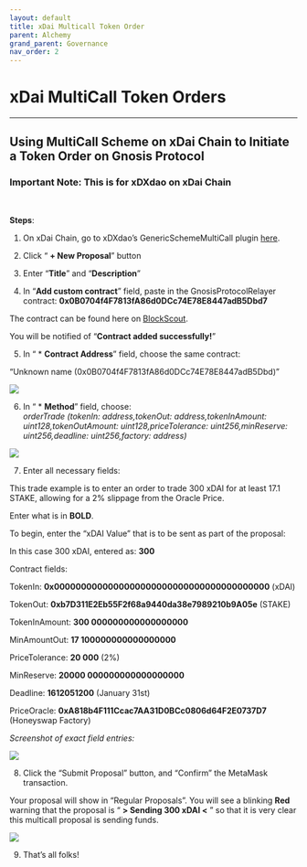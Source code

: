 ```yaml
---
layout: default
title: xDai Multicall Token Order
parent: Alchemy
grand_parent: Governance
nav_order: 2
---
```


# xDai MultiCall Token Orders

___

## Using MultiCall Scheme on xDai Chain to Initiate a Token Order on Gnosis Protocol

  

### Important Note: This is for xDXdao on xDai Chain
⠀

**Steps**:

1) On xDai Chain, go to xDXdao’s GenericSchemeMultiCall plugin <a href="https://alchemy.daostack.io/dao/0xe716ec63c5673b3a4732d22909b38d779fa47c3f/scheme/0xbcfb334e74c4c6161b4bb67b9de23b42034bfe0d0a2f0a59e95f58c923a1e90d" target="_blank">here</a>.

2) Click “ **+ New Proposal**” button

3) Enter “**Title**” and “**Description**”

4) In “**Add custom contract**” field, paste in the GnosisProtocolRelayer contract:
**0x0B0704f4F7813fA86d0DCc74E78E8447adB5Dbd7**

The contract can be found here on <a href="https://blockscout.com/poa/xdai/address/0x0B0704f4F7813fA86d0DCc74E78E8447adB5Dbd7/transactions" target="_blank">BlockScout</a>.


You will be notified of “**Contract added successfully!**”

  

5) In “ * **Contract Address**” field, choose the same contract:

“Unknown name (0x0B0704f4F7813fA86d0DCc74E78E8447adB5Dbd)”

![](https://lh4.googleusercontent.com/Wf2bLmIBf6mVLETY2pSlCojjZ9SrX2c0iPOF7M-J-O0p2lgmQaWDR1EIuncDRju01eWcBIJ9Goie9Qeyg_XyXllDMvlH3NYmr_GUoTCVdQ18MXALxyYl0ReLc1O11RqC0yPJPOUt)

  

6) In “ * **Method**” field, choose:  
*orderTrade (tokenIn: address,tokenOut: address,tokenInAmount: uint128,tokenOutAmount: uint128,priceTolerance: uint256,minReserve: uint256,deadline: uint256,factory: address)*

![](https://lh6.googleusercontent.com/5--K7RPLzPt72kvqKq0fv698Zw874vM0jEVCJIm1sIBrRtOg3DkGKzAGZp98RUAt2ysTxqXZivKNMWvOiU86yDJokEGlqx5H9xFd1DsDZfYMzy2HVSr2YNWQjHLYc52VgkS-w9Pg)

  

7) Enter all necessary fields:

This trade example is to enter an order to trade 300 xDAI for at least 17.1 STAKE, allowing for a 2% slippage from the Oracle Price.

  

Enter what is in **BOLD**.

  

To begin, enter the “xDAI Value” that is to be sent as part of the proposal:

In this case 300 xDAI, entered as: **300**

  

Contract fields:

  

TokenIn: **0x0000000000000000000000000000000000000000** (xDAI)

TokenOut: **0xb7D311E2Eb55F2f68a9440da38e7989210b9A05e** (STAKE)

TokenInAmount: **300 000000000000000000**

MinAmountOut: **17 100000000000000000**

PriceTolerance: **20 000** (2%)

MinReserve: **20000 000000000000000000**

Deadline: **1612051200** (January 31st)

PriceOracle: **0xA818b4F111Ccac7AA31D0BCc0806d64F2E0737D7** (Honeyswap Factory)

  

*Screenshot of exact field entries:*

  

![](https://lh3.googleusercontent.com/freEh_vHuRih3uCl5F7j-NMFntfjXlOdwnEDSxHX2vVrI0oMEL2QdH9xMzv9qTxDP9yoBzciu3QaAsHodB_Al7wBdvuG3l_BCfjpaX72K7soTmBc-10Teu4apzKqR9ezYdoGGdQ6)

  
  
  

8) Click the “Submit Proposal” button, and “Confirm” the MetaMask transaction.

Your proposal will show in “Regular Proposals”. You will see a blinking **Red** warning that the proposal is “ **> Sending 300 xDAI <** ” so that it is very clear this multicall proposal is sending funds.

  

![](https://lh4.googleusercontent.com/ywViQvkI8dqN6JS9I6LQ-rB4P-Zd9DbxOs5ZiVveYhzGOFEXy3SYW0j24iY08GCrAmRrXGe04bHAyMLhaF5zjeH0HUWqQJOy7JfaPtK3MNLoYGZhYtA_euVCXf5hpAAbnepH3MXz)

  
  

9) That’s all folks!
